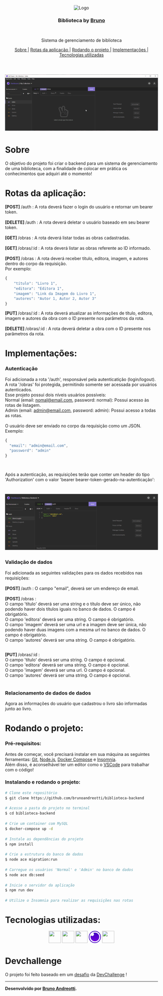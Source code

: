 <br />
<p align="center">
    <img src="https://i.pinimg.com/originals/dd/64/da/dd64da585bc57cb05e5fd4d8ce873f57.png" alt="Logo" width="200">

  <h3 align="center">Biblioteca by <a href="https://github.com/brunoandreotti">Bruno</a></h3>
 <br />
  <p align="center">
     Sistema de gerenciamento de biblioteca
      <p align="center">
  <a href="#sobre"> Sobre </a> |
  <a href="#rotas-da-aplicação"> Rotas da aplicação </a> |
  <a href="#rodando-o-projeto"> Rodando o projeto </a> |
  <a href="#implementações"> Implementações </a> |
  <a href="#tecnologias-utilizadas"> Tecnologias utilizadas </a>      
       <br />
    <br />
    <h1 align="center">
    <img src="./readme/biblioteca.gif" alt="gif-readme">
 </h1>
  </p>
</p>


# Sobre
O objetivo do projeto foi criar o backend para um sistema de gerenciamento de uma biblioteca, com a finalidade de colocar em prática os conhecimentos que adquiri até o momento!


# Rotas da aplicação:
<b>[POST] </b> /auth : A rota deverá fazer o login do usuário e retornar um bearer token.<br><br>
<b>[DELETE] </b> /auth : A rota deverá deletar o usuário baseado em seu bearer token.<br><br>
<b>[GET] </b> /obras : A rota deverá listar todas as obras cadastradas.<br><br>
<b>[GET] </b> /obras/:id : A rota deverá listar as obras referente ao ID informado.<br><br>
<b>[POST] </b> /obras :  A rota deverá receber titulo, editora, imagem, e autores dentro do corpo da requisição.<br>Por exemplo:<br>
```javascript
{
	"título": "Livro 1",
	"editora": "Editora 1",
	"imagem": "Link da Imagem do Livro 1",
	"autores": "Autor 1, Autor 2, Autor 3"
}
```
<b>[PUT] </b> /obras/:id : A rota deverá atualizar as informações de título, editora, imagem e autores da obra com o ID presente nos parâmetros da rota.<br><br>
<b>[DELETE] </b> /obras/:id : A rota deverá deletar a obra com o ID presente nos parâmetros da rota.<br>

# Implementações:

### Autenticação
Foi adicionada a rota '/auth', responsável pela autenticatição (login/logout). <br>
A rota '/obras' foi protegida, permitindo somente ser acessada por usuários autenticados. <br>
Esse projeto possui dois níveis usuários possíveis: <br>
Normal (email: nomal@email.com, password: normal): Possui acesso às rotas de listagem. <br>
Admin (email: admin@email.com, password: admin): Possui acesso a todas as rotas. <br><br>
O usuário deve ser enviado no corpo da requisição como um JSON. Exemplo: <br>
```javascript
{
  "email": "admin@email.com",
  "password": "admin"
}
```
<br>

Após a autenticação, as requisições terão que conter um header do tipo 'Authorization' com o valor 'bearer bearer-token-gerado-na-autenticação':

<h1 align="center">
    <img src="./readme/biblioteca-auth.gif" alt="gif-readme">
 </h1>
 
 ### Validação de dados
 Foi adicionada as seguintes validações para os dados recebidos nas requisições: <br><br>
 <b>[POST] </b> /auth : O campo "email", deverá ser  um endereço de email.<br><br>
 <b>[POST] </b> /obras : <br>
 O campo 'título' deverá ser uma string e o título deve ser único, não podendo haver dois títulos iguais no banco de dados. O campo é obrigatório.<br>
 O campo 'editora' deverá ser uma string. O campo é obrigatório. <br>
 O campo 'imagem' deverá ser uma url e a imagem deve ser única, não podendo haver duas imagens com a mesma url no banco de dados. O campo é obrigatório. <br>
 O campo 'autores' deverá ser uma string. O campo é obrigatório. <br><br>
 
 <b>[PUT] </b> /obras/:id : <br>
  O campo 'título' deverá ser uma string. O campo é opcional.<br>
 O campo 'editora' deverá ser uma string. O campo é opcional. <br>
 O campo 'imagem' deverá ser uma url. O campo é opcional.<br>
 O campo 'autores' deverá ser uma string. O campo é opcional. <br><br>
 
 ### Relacionamento de dados de dados
 Agora as informações do usuário que cadastrou o livro são informadas junto ao livro.




# Rodando o projeto:

### Pré-requisitos:
Antes de começar, você precisará instalar em sua máquina as seguintes ferramentas:
[Git](https://git-scm.com), [Node.js](https://nodejs.org/en/), [Docker Compose](https://docs.docker.com/compose/install) e [Insomnia](https://insomnia.rest/download). <br> Além disso, é aconselhável ter um editor como o [VSCode](https://code.visualstudio.com/) para trabalhar com o código!

### Instalando e rodando o projeto:


```bash
# Clone este repositório
$ git clone https://github.com/brunoandreotti/biblioteca-backend

# Acesse a pasta do projeto no terminal
$ cd biblioteca-backend

# Crie um container com MySQL
$ docker-compose up -d

# Instale as dependências do projeto
$ npm install

# Crie a estrutura do banco de dados
$ node ace migration:run

# Carregue os usuários 'Normal' e 'Admin' no banco de dados
$ node ace db:seed

# Inicie o servidor da aplicação
$ npm run dev

# Utilize o Insomnia para realizar as requisições nas rotas

```


# Tecnologias utilizadas: 
<p align="center">
<a href="https://nodejs.org/en/"><img src="https://cdn.jsdelivr.net/gh/devicons/devicon/icons/nodejs/nodejs-original.svg" height="40" width="40" /></a> <a href="https://adonisjs.com"><img src="https://cdn.jsdelivr.net/gh/devicons/devicon/icons/adonisjs/adonisjs-original.svg" height="40" width="40" /></a> <a href="https://www.typescriptlang.org"><img src="https://cdn.jsdelivr.net/gh/devicons/devicon/icons/typescript/typescript-original.svg" height="40" width="40" /></a> <a href="https://insomnia.rest/download"><img src="./readme/insomnia.svg" height="40" width="40" /></a> <a href="https://www.docker.com"><img src="https://cdn.jsdelivr.net/gh/devicons/devicon/icons/docker/docker-original.svg" height="40" width="40" /></a>
</p>


# Devchallenge
O projeto foi feito baseado em um <a href="https://github.com/devchallenge-io/biblioteca-backend">desafio</a> da <a href="https://devchallenge.now.sh/"> DevChallenge</a> !

---
**Desenvolvido  por [Bruno Andreotti](https://github.com/brunoandreotti).** 
